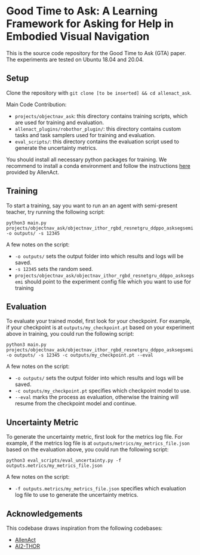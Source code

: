 # Good Time to Ask: A Learning Framework for Asking for Help in Embodied Visual Navigation
This is the source code repository for the Good Time to Ask (GTA) paper. The experiments are tested on Ubuntu 18.04 and 20.04.

## Setup
Clone the repository with `git clone [to be inserted] && cd allenact_ask`.

Main Code Contribution:
* `projects/objectnav_ask`: this directory contains training scripts, which are used for training and evaluation.
* `allenact_plugins/robothor_plugin/`: this directory contains custom tasks and task samplers used for training and evaluation.
* `eval_scripts/`: this directory contains the evaluation script used to generate the uncertainty metrics.

You should install all necessary python packages for training. We recommend to install a conda environment and follow the instructions [here](https://allenact.org/installation/installation-allenact/#installing-a-conda-environment) provided by AllenAct.

## Training
To start a training, say you want to run an an agent with semi-present teacher, try running the following script:
```
python3 main.py projects/objectnav_ask/objectnav_ithor_rgbd_resnetgru_ddppo_asksegsemi -o outputs/ -s 12345
```
A few notes on the script:
* `-o outputs/` sets the output folder into which results and logs will be saved.
* `-s 12345` sets the random seed.
* `projects/objectnav_ask/objectnav_ithor_rgbd_resnetgru_ddppo_asksegsemi` should point to the experiment config file which you want to use for training

## Evaluation
To evaluate your trained model, first look for your checkpoint. For example, if your checkpoint is at `outputs/my_checkpoint.pt` based on your experiment above in training, you could run the following script:
```
python3 main.py projects/objectnav_ask/objectnav_ithor_rgbd_resnetgru_ddppo_asksegsemi -o outputs/ -s 12345 -c outputs/my_checkpoint.pt --eval
```
A few notes on the script:
* `-o outputs/` sets the output folder into which results and logs will be saved.
* `-c outputs/my_checkpoint.pt` specifies which checkpoint model to use.
* `--eval` marks the process as evaluation, otherwise the training will resume from the checkpoint model and continue.

## Uncertainty Metric
To generate the uncertainty metric, first look for the metrics log file. For example, if the metrics log file is at `outputs/metrics/my_metrics_file.json` based on the evaluation above, you could run the following script:
```
python3 eval_scripts/eval_uncertainty.py -f outputs.metrics/my_metrics_file.json
```
A few notes on the script:
* `-f outputs.metrics/my_metrics_file.json` specifies which evaluation log file to use to generate the uncertainty metrics.

## Acknowledgements
This codebase draws inspiration from the following codebases:
* [AllenAct](https://allenact.org/)
* [AI2-THOR](https://ai2thor.allenai.org/)

